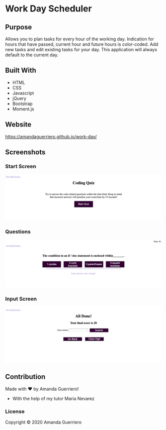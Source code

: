 # Work Day Scheduler

## Purpose
Allows you to plan tasks for every hour of the working day. Indication for hours that have passed, current hour and future hours is color-coded. Add new tasks and edit existing tasks for your day. This application will always default to the current day.

## Built With

* HTML
* CSS
* Javascript
* jQuery
* Bootstrap
* Moment.js

## Website
https://amandaguerriero.github.io/work-day/

## Screenshots
### Start Screen
![Code Quiz](https://github.com/AmandaGuerriero/code-quiz/blob/master/assets/images/start-screen.png?raw=true)

### Questions
![Code Quiz](https://github.com/AmandaGuerriero/code-quiz/blob/master/assets/images/questions.png?raw=true)

### Input Screen
![Code Quiz](https://github.com/AmandaGuerriero/code-quiz/blob/master/assets/images/input-screen.png?raw=true)

## Contribution
Made with ❤️ by Amanda Guerriero!
* With the help of my tutor Maria Nevarez

### License
Copyright ©️ 2020 Amanda Guerriero
